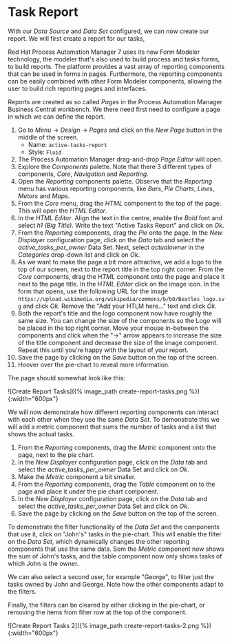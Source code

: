 # Task Report

With our *Data Source* and *Data Set* configured, we can now create our report. We will first create a report for our tasks,

Red Hat Process Automation Manager 7 uses its new Form Modeler technology, the modeler that's also used to build process and tasks forms, to build reports. The platform provides a vast array of reporting components that can be used in forms in pages. Furthermore, the reporting components can be easily combined with other Form Modeler components, allowing the user to build rich reporting pages and interfaces.

Reports are created as so called *Pages* in the Process Automation Manager Business Central workbench. We there need first need to configure a page in which we can define the report.

1. Go to *Menu* -> *Design* -> *Pages* and click on the *New Page* button in the middle of the screen.
    - Name: `active-tasks-report`
    - Style: `Fluid`
2. The Process Automation Manager drag-and-drop *Page Editor* will open.
3. Explore the *Components* palette. Note that there 3 different types of components, *Core*, *Navigation* and *Reporting*.
4. Open the *Reporting* components palette. Observe that the *Reporting* menu has various reporting components, like *Bars*, *Pie Charts*,  *Lines*, *Meters* and *Maps*.
5. From the *Core* menu, drag the *HTML* component to the top of the page. This will open the *HTML Editor*.
6. In the *HTML Editor*. Align the text in the centre, enable the *Bold* font and select *h1 (Big Title)*. Write the text "Active Tasks Report" and click on *Ok*.
7. From the *Reporting* components, drag the *Pie* onto the page. In the *New Displayer* configuration page, click on the *Data* tab and select the *active_tasks_per_owner* Data Set. Next, select *actualowner* in the *Categories* drop-down list and click on *Ok*.
8. As we want to make the page a bit more attractive, we add a logo to the top of our screen, next to the report title in the top right corner. From the *Core* components, drag the *HTML* component onto the page and place it next to the page title. In the *HTML Editor* click on the image icon. In the form that opens, use the following URL for the image `https://upload.wikimedia.org/wikipedia/commons/b/b0/Beatles_logo.svg` and click *Ok*. Remove the "Add your HTLM here..." text and click *Ok*.
9. Both the report's title and the logo component now have roughly the same size. You can change the size of the components so the Logo will be placed in the top right corner. Move your mouse in-between the components and click when the "->" arrow appears to increase the size of the title component and decrease the size of the image component. Repeat this until you're happy with the layout of your report.
10. Save the page by clicking on the *Save* button on the top of the screen.
11. Hoover over the pie-chart to reveal more information.

The page should somewhat look like this:

![Create Report Tasks]({% image_path create-report-tasks.png %}){:width="600px"}

We will now demonstrate how different reporting components can interact with each other when they use the same *Data Set*. To demonstrate this we will add a metric component that sums the number of tasks and a list that shows the actual tasks.

1. From the *Reporting* components, drag the *Metric* component onto the page, next to the pie chart.
2. In the *New Displayer* configuration page, click on the *Data* tab and select the *active_tasks_per_owner* Data Set and click on *Ok*.
3. Make the *Metric* component a bit smaller.
4. From the *Reporting* components, drag the *Table* component on to the page and place it under the pie chart component.
5. In the *New Displayer* configuration page, click on the *Data* tab and select the *active_tasks_per_owner* Data Set and click on *Ok*.
6. Save the page by clicking on the *Save* button on the top of the screen.

To demonstrate the filter functionality of the *Data Set* and the components that use it, click on "John's" tasks in the pie-chart. This will enable the filter on the *Data Set*, which dynamically changes the other reporting components that use the same data. Som the *Metric* component now shows the sum of John's tasks, and the table component now only shows tasks of which John is the owner.

We can also select a second user, for example "George", to filter just the tasks owned by John and George. Note how the other components adapt to the filters.

Finally, the filters can be cleared by either clicking in the pie-chart, or removing the items from filter row at the top of the component.

![Create Report Tasks 2]({% image_path create-report-tasks-2.png %}){:width="600px"}

